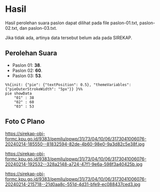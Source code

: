 # Hasil

Hasil perolehan suara paslon dapat dilihat pada file paslon-01.txt, paslon-02.txt, dan paslon-03.txt.

Jika tidak ada, artinya data tersebut belum ada pada SIREKAP.

## Perolehan Suara

 * Paslon 01: **38**.
 * Paslon 02: **60**.
 * Paslon 03: **53**.

```mermaid
%%{init: {"pie": {"textPosition": 0.5}, "themeVariables": {"pieOuterStrokeWidth": "5px"}} }%%
pie showData
    "01" : 38
    "02" : 60
    "03" : 53
```
## Foto C Plano

https://sirekap-obj-formc.kpu.go.id/9383/pemilu/ppwp/31/73/04/10/06/3173041006076-20240214-185550--81832594-82de-4b60-98e0-9a3d82c5e38f.jpg

https://sirekap-obj-formc.kpu.go.id/9383/pemilu/ppwp/31/73/04/10/06/3173041006076-20240214-192532--328a2148-a724-47f1-9e6a-598f3a40425b.jpg

https://sirekap-obj-formc.kpu.go.id/9383/pemilu/ppwp/31/73/04/10/06/3173041006076-20240214-215718--21d0aa8c-551d-4d31-bfe9-ec088437ced3.jpg
